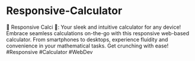 # Responsive-Calculator
📱 Responsive Calci 🧮: Your sleek and intuitive calculator for any device! Embrace seamless calculations on-the-go with this responsive web-based calculator. From smartphones to desktops, experience fluidity and convenience in your mathematical tasks. Get crunching with ease! #Responsive #Calculator #WebDev
